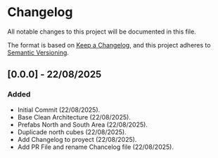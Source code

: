 # Changelog

All notable changes to this project will be documented in this file.

The format is based on [Keep a Changelog](https://keepachangelog.com/en/1.1.0/),
and this project adheres to [Semantic Versioning](https://semver.org/spec/v2.0.0.html).

## [0.0.0] - 22/08/2025

### Added

- Initial Commit (22/08/2025).
- Base Clean Architecture (22/08/2025).
- Prefabs North and South Area (22/08/2025).
- Duplicade north cubes (22/08/2025).
- Add Changelog to proyect (22/08/2025).
- Add PR File and rename Chancelog file (22/08/2025).
